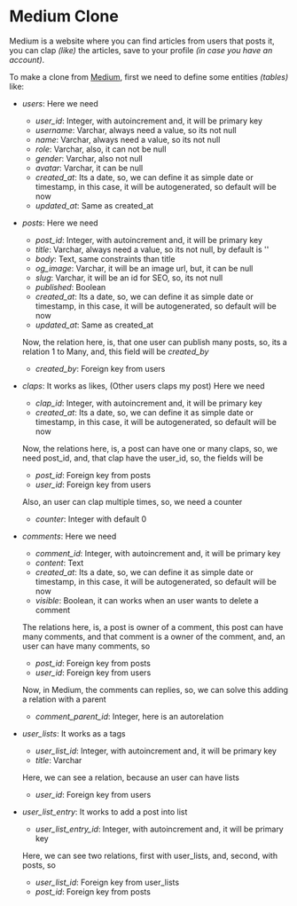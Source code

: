 # Medium Clone

Medium is a website where you can find articles from users that posts it, you can clap _(like)_ the articles, save to your profile _(in case you have an account)_.

To make a clone from [Medium](https://medium.com/), first we need to define some entities _(tables)_ like:

- _users_: Here we need

  - _user_id_: Integer, with autoincrement and, it will be primary key
  - _username_: Varchar, always need a value, so its not null
  - _name_: Varchar, always need a value, so its not null
  - _role_: Varchar, also, it can not be null
  - _gender_: Varchar, also not null
  - _avatar_: Varchar, it can be null
  - _created_at_: Its a date, so, we can define it as simple date or timestamp, in this case, it will be autogenerated, so default will be now
  - _updated_at_: Same as created_at

- _posts_: Here we need

  - _post_id_: Integer, with autoincrement and, it will be primary key
  - _title_: Varchar, always need a value, so its not null, by default is ''
  - _body_: Text, same constraints than title
  - _og_image_: Varchar, it will be an image url, but, it can be null
  - _slug_: Varchar, it will be an id for SEO, so, its not null
  - _published_: Boolean
  - _created_at_: Its a date, so, we can define it as simple date or timestamp, in this case, it will be autogenerated, so default will be now
  - _updated_at_: Same as created_at

  Now, the relation here, is, that one user can publish many posts, so, its a relation 1 to Many, and, this field will be _created_by_

  - _created_by_: Foreign key from users

- _claps_: It works as likes, (Other users claps my post) Here we need

  - _clap_id_: Integer, with autoincrement and, it will be primary key
  - _created_at_: Its a date, so, we can define it as simple date or timestamp, in this case, it will be autogenerated, so default will be now

  Now, the relations here, is, a post can have one or many claps, so, we need post_id, and, that clap have the user_id, so, the fields will be

  - _post_id_: Foreign key from posts
  - _user_id_: Foreign key from users

  Also, an user can clap multiple times, so, we need a counter

  - _counter_: Integer with default 0

- _comments_: Here we need

  - _comment_id_: Integer, with autoincrement and, it will be primary key
  - _content_: Text
  - _created_at_: Its a date, so, we can define it as simple date or timestamp, in this case, it will be autogenerated, so default will be now
  - _visible_: Boolean, it can works when an user wants to delete a comment

  The relations here, is, a post is owner of a comment, this post can have many comments, and that comment is a owner of the comment, and, an user can have many comments, so

  - _post_id_: Foreign key from posts
  - _user_id_: Foreign key from users

  Now, in Medium, the comments can replies, so, we can solve this adding a relation with a parent

  - _comment_parent_id_: Integer, here is an autorelation

- _user_lists_: It works as a tags

  - _user_list_id_: Integer, with autoincrement and, it will be primary key
  - _title_: Varchar

  Here, we can see a relation, because an user can have lists

  - _user_id_: Foreign key from users

- _user_list_entry_: It works to add a post into list

  - _user_list_entry_id_: Integer, with autoincrement and, it will be primary key

  Here, we can see two relations, first with user_lists, and, second, with posts, so

  - _user_list_id_: Foreign key from user_lists
  - _post_id_: Foreign key from posts
